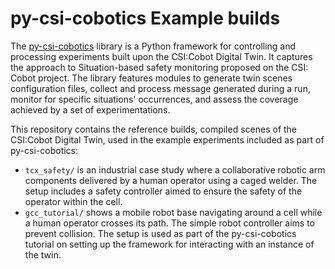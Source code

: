 # py-csi-cobotics Example builds

The [py-csi-cobotics](https://github.com/Gaudeval/py-csi-cobotics) library is a Python framework for controlling and processing experiments built upon the CSI:Cobot Digital Twin. It captures the approach to Situation-based safety monitoring proposed on the CSI: Cobot project. The library features modules to generate twin scenes configuration files, collect and process message generated during a run, monitor for specific situations' occurrences, and assess the coverage achieved by a set of experimentations.

This repository contains the reference builds, compiled scenes of the CSI:Cobot Digital Twin, used in the example experiments included as part of py-csi-cobotics:
- `tcx_safety/` is an industrial case study where a collaborative robotic arm components delivered by a human operator using a caged welder. The setup includes a safety controller aimed to ensure the safety of the operator within the cell.
- `gcc_tutorial/` shows a mobile robot base navigating around a cell while a human operator crosses its path. The simple robot controller aims to prevent collision. The setup is used as part of the py-csi-cobotics tutorial on setting up the framework for interacting with an instance of the twin.
